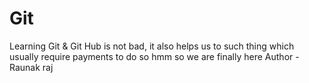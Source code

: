 # Git
Learning Git &amp; Git Hub is not bad, it also helps us to such thing which usually require payments to do so
hmm so we are finally here 
Author - Raunak raj 
